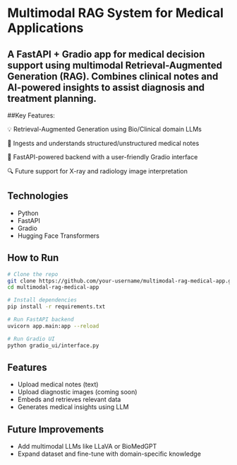 # Multimodal RAG System for Medical Applications

## A FastAPI + Gradio app for medical decision support using multimodal Retrieval-Augmented Generation (RAG). Combines clinical notes and AI-powered insights to assist diagnosis and treatment planning. 

##Key Features:

💡 Retrieval-Augmented Generation using Bio/Clinical domain LLMs

📄 Ingests and understands structured/unstructured medical notes

🧠 FastAPI-powered backend with a user-friendly Gradio interface

🔍 Future support for X-ray and radiology image interpretation

## Technologies
- Python
- FastAPI
- Gradio
- Hugging Face Transformers

## How to Run
```bash
# Clone the repo
git clone https://github.com/your-username/multimodal-rag-medical-app.git
cd multimodal-rag-medical-app

# Install dependencies
pip install -r requirements.txt

# Run FastAPI backend
uvicorn app.main:app --reload

# Run Gradio UI
python gradio_ui/interface.py
```

## Features
- Upload medical notes (text)
- Upload diagnostic images (coming soon)
- Embeds and retrieves relevant data
- Generates medical insights using LLM

## Future Improvements
- Add multimodal LLMs like LLaVA or BioMedGPT
- Expand dataset and fine-tune with domain-specific knowledge
